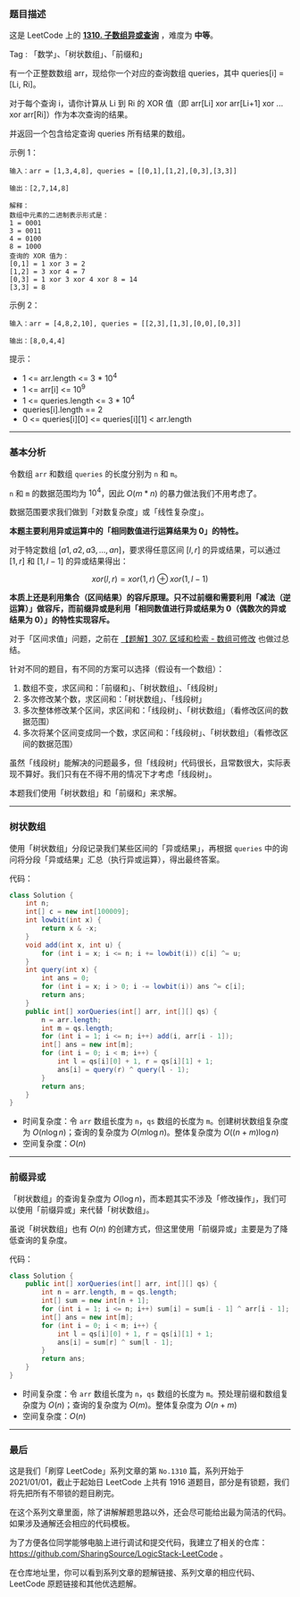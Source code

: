 ### 题目描述

这是 LeetCode 上的 **[1310. 子数组异或查询](https://leetcode-cn.com/problems/xor-queries-of-a-subarray/solution/gong-shui-san-xie-yi-ti-shuang-jie-shu-z-rcgu/)** ，难度为 **中等**。

Tag : 「数学」、「树状数组」、「前缀和」




有一个正整数数组 arr，现给你一个对应的查询数组 queries，其中 queries[i] = [Li, Ri]。

对于每个查询 i，请你计算从 Li 到 Ri 的 XOR 值（即 arr[Li] xor arr[Li+1] xor ... xor arr[Ri]）作为本次查询的结果。

并返回一个包含给定查询 queries 所有结果的数组。

示例 1：
```
输入：arr = [1,3,4,8], queries = [[0,1],[1,2],[0,3],[3,3]]

输出：[2,7,14,8] 

解释：
数组中元素的二进制表示形式是：
1 = 0001 
3 = 0011 
4 = 0100 
8 = 1000 
查询的 XOR 值为：
[0,1] = 1 xor 3 = 2 
[1,2] = 3 xor 4 = 7 
[0,3] = 1 xor 3 xor 4 xor 8 = 14 
[3,3] = 8
```
示例 2：
```
输入：arr = [4,8,2,10], queries = [[2,3],[1,3],[0,0],[0,3]]

输出：[8,0,4,4]
```

提示：
* 1 <= arr.length <= 3 * $10^4$
* 1 <= arr[i] <= $10^9$
* 1 <= queries.length <= 3 * $10^4$
* queries[i].length == 2
* 0 <= queries[i][0] <= queries[i][1] < arr.length

---

### 基本分析

令数组 `arr` 和数组 `queries` 的长度分别为 `n` 和 `m`。

`n` 和 `m` 的数据范围均为 $10^4$，因此 $O(m * n)$ 的暴力做法我们不用考虑了。

数据范围要求我们做到「对数复杂度」或「线性复杂度」。

**本题主要利用异或运算中的「相同数值进行运算结果为 $0$」的特性。**

对于特定数组 $[a1, a2, a3, ... , an]$，要求得任意区间 $[l, r]$ 的异或结果，可以通过 $[1, r]$ 和 $[1, l - 1]$ 的异或结果得出：

$$
xor(l, r) = xor(1, r) ⊕ xor(1, l - 1)
$$

**本质上还是利用集合（区间结果）的容斥原理。只不过前缀和需要利用「减法（逆运算）」做容斥，而前缀异或是利用「相同数值进行异或结果为 $0$（偶数次的异或结果为 $0$）」的特性实现容斥。**

对于「区间求值」问题，之前在 [【题解】307. 区域和检索 - 数组可修改](https://leetcode-cn.com/problems/range-sum-query-mutable/solution/guan-yu-ge-lei-qu-jian-he-wen-ti-ru-he-x-41hv/) 也做过总结。

针对不同的题目，有不同的方案可以选择（假设有一个数组）：

1. 数组不变，求区间和：「前缀和」、「树状数组」、「线段树」
2. 多次修改某个数，求区间和：「树状数组」、「线段树」
3. 多次整体修改某个区间，求区间和：「线段树」、「树状数组」（看修改区间的数据范围）
4. 多次将某个区间变成同一个数，求区间和：「线段树」、「树状数组」（看修改区间的数据范围）

虽然「线段树」能解决的问题最多，但「线段树」代码很长，且常数很大，实际表现不算好。我们只有在不得不用的情况下才考虑「线段树」。

本题我们使用「树状数组」和「前缀和」来求解。

---

### 树状数组

使用「树状数组」分段记录我们某些区间的「异或结果」，再根据 `queries` 中的询问将分段「异或结果」汇总（执行异或运算），得出最终答案。

代码：
```java
class Solution {
    int n;
    int[] c = new int[100009];
    int lowbit(int x) {
        return x & -x;
    }
    void add(int x, int u) {
        for (int i = x; i <= n; i += lowbit(i)) c[i] ^= u;
    }
    int query(int x) {
        int ans = 0;
        for (int i = x; i > 0; i -= lowbit(i)) ans ^= c[i];
        return ans;
    }
    public int[] xorQueries(int[] arr, int[][] qs) {
        n = arr.length;
        int m = qs.length;
        for (int i = 1; i <= n; i++) add(i, arr[i - 1]);
        int[] ans = new int[m];
        for (int i = 0; i < m; i++) {
            int l = qs[i][0] + 1, r = qs[i][1] + 1;
            ans[i] = query(r) ^ query(l - 1);
        }
        return ans;
    }
}
```
* 时间复杂度：令 `arr` 数组长度为 `n`，`qs` 数组的长度为 `m`。创建树状数组复杂度为 $O(n\log{n})$；查询的复杂度为 $O(m\log{n})$。整体复杂度为 $O((n + m) \log{n})$
* 空间复杂度：$O(n)$

---

### 前缀异或

「树状数组」的查询复杂度为 $O(\log{n})$，而本题其实不涉及「修改操作」，我们可以使用「前缀异或」来代替「树状数组」。

虽说「树状数组」也有 $O(n)$ 的创建方式，但这里使用「前缀异或」主要是为了降低查询的复杂度。

代码：
```java
class Solution {
    public int[] xorQueries(int[] arr, int[][] qs) {
        int n = arr.length, m = qs.length;
        int[] sum = new int[n + 1];
        for (int i = 1; i <= n; i++) sum[i] = sum[i - 1] ^ arr[i - 1];
        int[] ans = new int[m];
        for (int i = 0; i < m; i++) {
            int l = qs[i][0] + 1, r = qs[i][1] + 1;
            ans[i] = sum[r] ^ sum[l - 1];
        }
        return ans;
    }
}
```
* 时间复杂度：令 `arr` 数组长度为 `n`，`qs` 数组的长度为 `m`。预处理前缀和数组复杂度为 $O(n)$；查询的复杂度为 $O(m)$。整体复杂度为 $O(n + m)$
* 空间复杂度：$O(n)$

---

### 最后

这是我们「刷穿 LeetCode」系列文章的第 `No.1310` 篇，系列开始于 2021/01/01，截止于起始日 LeetCode 上共有 1916 道题目，部分是有锁题，我们将先把所有不带锁的题目刷完。

在这个系列文章里面，除了讲解解题思路以外，还会尽可能给出最为简洁的代码。如果涉及通解还会相应的代码模板。

为了方便各位同学能够电脑上进行调试和提交代码，我建立了相关的仓库：https://github.com/SharingSource/LogicStack-LeetCode 。

在仓库地址里，你可以看到系列文章的题解链接、系列文章的相应代码、LeetCode 原题链接和其他优选题解。

